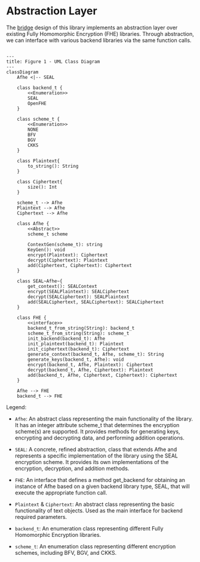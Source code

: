 # Abstraction Layer

The [bridge](https://refactoring.guru/design-patterns/bridge) design of this library implements an abstraction layer over existing Fully Homomorphic Encryption (FHE) libraries. Through abstraction, we can interface with various backend libraries via the same function calls.

```mermaid

---
title: Figure 1 - UML Class Diagram
---
classDiagram
    Afhe <|-- SEAL

    class backend_t {
        <<Enumeration>>
        SEAL
        OpenFHE
    }

    class scheme_t {
        <<Enumeration>>
        NONE
        BFV
        BGV
        CKKS
    }

    class Plaintext{
        to_string(): String
    }

    class Ciphertext{
        size(): Int
    }

    scheme_t --> Afhe
    Plaintext --> Afhe
    Ciphertext --> Afhe

    class Afhe {
        <<Abstract>>
        scheme_t scheme

        ContextGen(scheme_t): string
        KeyGen(): void
        encrypt(Plaintext): Ciphertext
        decrypt(Ciphertext): Plaintext
        add(Ciphertext, Ciphertext): Ciphertext
    }

    class SEAL~Afhe~{
        get_context(): SEALContext
        encrypt(SEALPlaintext): SEALCiphertext
        decrypt(SEALCiphertext): SEALPlaintext
        add(SEALCiphertext, SEALCiphertext): SEALCiphertext
    }

    class FHE {
        <<interface>>
        backend_t_from_string(String): backend_t
        scheme_t_from_string(String): scheme_t
        init_backend(backend_t): Afhe
        init_plaintext(backend_t): Plaintext
        init_ciphertext(backend_t): Ciphertext
        generate_context(backend_t, Afhe, scheme_t): String
        generate_keys(backend_t, Afhe): void
        encrypt(backend_t, Afhe, Plaintext): Ciphertext
        decrypt(backend_t, Afhe, Ciphertext): Plaintext
        add(backend_t, Afhe, Ciphertext, Ciphertext): Ciphertext
    }

    Afhe --> FHE
    backend_t --> FHE

```

Legend:

* `Afhe`: An abstract class representing the main functionality of the library. It has an integer attribute scheme_t that determines the encryption scheme(s) are supported. It provides methods for generating keys, encrypting and decrypting data, and performing addition operations.

* `SEAL`: A concrete, refined abstraction, class that extends Afhe and represents a specific implementation of the library using the SEAL encryption scheme. It provides its own implementations of the encryption, decryption, and addition methods.

* `FHE`: An interface that defines a method get_backend for obtaining an instance of Afhe based on a given backend library type, SEAL, that will execute the appropriate function call.

* `Plaintext` & `Ciphertext`: An abstract class representing the basic functionality of text objects. Used as the main interface for backend required parameters.

* `backend_t`: An enumeration class representing different Fully Homomorphic Encryption libraries.

* `scheme_t`: An enumeration class representing different encryption schemes, including BFV, BGV, and CKKS.
